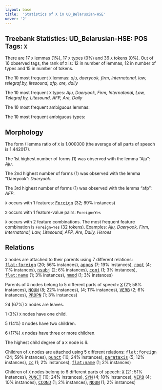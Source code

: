 ```yaml
---
layout: base
title:  'Statistics of X in UD_Belarusian-HSE'
udver: '2'
---
```


## Treebank Statistics: UD_Belarusian-HSE: POS Tags: `X`

There are 17 `X` lemmas (1%), 17 `X` types (0%) and 36 `X` tokens (0%).
Out of 16 observed tags, the rank of `X` is: 12 in number of lemmas, 12 in number of types and 15 in number of tokens.

The 10 most frequent `X` lemmas: <em>aju, daeryook, firm, internatonal, law, telegraf.by, litesound, afp, are, daily</em>

The 10 most frequent `X` types:  <em>Aju, Daeryook, Firm, Internatonal, Law, Telegraf.by, Litesound, AFP, Are, Daily</em>

The 10 most frequent ambiguous lemmas: 

The 10 most frequent ambiguous types:  



## Morphology

The form / lemma ratio of `X` is 1.000000 (the average of all parts of speech is 1.442017).

The 1st highest number of forms (1) was observed with the lemma “Aju”: <em>Aju</em>.

The 2nd highest number of forms (1) was observed with the lemma “Daeryook”: <em>Daeryook</em>.

The 3rd highest number of forms (1) was observed with the lemma “afp”: <em>AFP</em>.

`X` occurs with 1 features: <tt><a href="be_hse-feat-Foreign.html">Foreign</a></tt> (32; 89% instances)

`X` occurs with 1 feature-value pairs: `Foreign=Yes`

`X` occurs with 2 feature combinations.
The most frequent feature combination is `Foreign=Yes` (32 tokens).
Examples: <em>Aju, Daeryook, Firm, Internatonal, Law, Litesound, AFP, Are, Daily, Heroes</em>


## Relations

`X` nodes are attached to their parents using 7 different relations: <tt><a href="be_hse-dep-flat-foreign.html">flat:foreign</a></tt> (20; 56% instances), <tt><a href="be_hse-dep-appos.html">appos</a></tt> (7; 19% instances), <tt><a href="be_hse-dep-root.html">root</a></tt> (4; 11% instances), <tt><a href="be_hse-dep-nsubj.html">nsubj</a></tt> (2; 6% instances), <tt><a href="be_hse-dep-conj.html">conj</a></tt> (1; 3% instances), <tt><a href="be_hse-dep-flat-name.html">flat:name</a></tt> (1; 3% instances), <tt><a href="be_hse-dep-nmod.html">nmod</a></tt> (1; 3% instances)

Parents of `X` nodes belong to 5 different parts of speech: <tt><a href="be_hse-pos-X.html">X</a></tt> (21; 58% instances), <tt><a href="be_hse-pos-NOUN.html">NOUN</a></tt> (8; 22% instances),  (4; 11% instances), <tt><a href="be_hse-pos-VERB.html">VERB</a></tt> (2; 6% instances), <tt><a href="be_hse-pos-PROPN.html">PROPN</a></tt> (1; 3% instances)

24 (67%) `X` nodes are leaves.

1 (3%) `X` nodes have one child.

5 (14%) `X` nodes have two children.

6 (17%) `X` nodes have three or more children.

The highest child degree of a `X` node is 6.

Children of `X` nodes are attached using 5 different relations: <tt><a href="be_hse-dep-flat-foreign.html">flat:foreign</a></tt> (24; 59% instances), <tt><a href="be_hse-dep-punct.html">punct</a></tt> (10; 24% instances), <tt><a href="be_hse-dep-parataxis.html">parataxis</a></tt> (5; 12% instances), <tt><a href="be_hse-dep-cc.html">cc</a></tt> (1; 2% instances), <tt><a href="be_hse-dep-flat-name.html">flat:name</a></tt> (1; 2% instances)

Children of `X` nodes belong to 6 different parts of speech: <tt><a href="be_hse-pos-X.html">X</a></tt> (21; 51% instances), <tt><a href="be_hse-pos-PUNCT.html">PUNCT</a></tt> (10; 24% instances), <tt><a href="be_hse-pos-SYM.html">SYM</a></tt> (4; 10% instances), <tt><a href="be_hse-pos-VERB.html">VERB</a></tt> (4; 10% instances), <tt><a href="be_hse-pos-CCONJ.html">CCONJ</a></tt> (1; 2% instances), <tt><a href="be_hse-pos-NOUN.html">NOUN</a></tt> (1; 2% instances)

